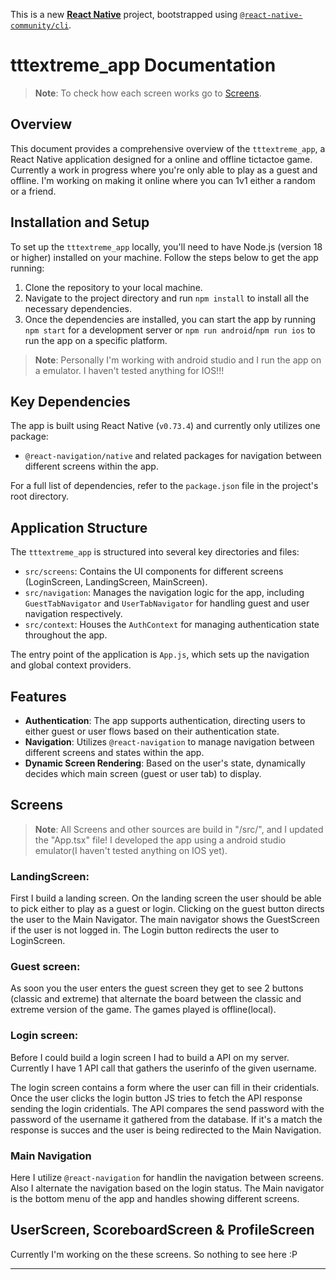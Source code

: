 <!-- 
First make sure you are in correct folder "C:\Users\egber\Projects\tttextreme_app\tttextreme_app>"

Command: "cd tttextreme_app"

Once you are in the correct folder make sure android studio emulator is running. 
Device: Pixel 3a API 34 ......

Then run the command to start the app on android:

Command: "npx react-native run-android"

 -->

This is a new [**React Native**](https://reactnative.dev) project, bootstrapped using [`@react-native-community/cli`](https://github.com/react-native-community/cli).

# tttextreme_app Documentation

>**Note**: To check how each screen works go to [Screens](#screens).

## Overview

This document provides a comprehensive overview of the `tttextreme_app`, a React Native application designed for a online and offline tictactoe game. Currently a work in progress where you're only able to play as a guest and offline. I'm working on making it online where you can 1v1 either a random or a friend.

## Installation and Setup

To set up the `tttextreme_app` locally, you'll need to have Node.js (version 18 or higher) installed on your machine. Follow the steps below to get the app running:

1. Clone the repository to your local machine.
2. Navigate to the project directory and run `npm install` to install all the necessary dependencies.
3. Once the dependencies are installed, you can start the app by running `npm start` for a development server or `npm run android`/`npm run ios` to run the app on a specific platform.

>**Note**: Personally I'm working with android studio and I run the app on a emulator. I haven't tested anything for IOS!!!

## Key Dependencies

The app is built using React Native (`v0.73.4`) and currently only utilizes one package:

- `@react-navigation/native` and related packages for navigation between different screens within the app.

For a full list of dependencies, refer to the `package.json` file in the project's root directory.

## Application Structure

The `tttextreme_app` is structured into several key directories and files:

- `src/screens`: Contains the UI components for different screens (LoginScreen, LandingScreen, MainScreen).
- `src/navigation`: Manages the navigation logic for the app, including `GuestTabNavigator` and `UserTabNavigator` for handling guest and user navigation respectively.
- `src/context`: Houses the `AuthContext` for managing authentication state throughout the app.

The entry point of the application is `App.js`, which sets up the navigation and global context providers.

## Features

- **Authentication**: The app supports authentication, directing users to either guest or user flows based on their authentication state.
- **Navigation**: Utilizes `@react-navigation` to manage navigation between different screens and states within the app.
- **Dynamic Screen Rendering**: Based on the user's state, dynamically decides which main screen (guest or user tab) to display.


## Screens

>**Note**: All Screens and other sources are build in "/src/", and I updated the "App.tsx" file! I developed the app using a android studio emulator(I haven't tested anything on IOS yet).

### LandingScreen:
First I build a landing screen. On the landing screen the user should be able to pick either to play as a guest or login. Clicking on the guest button directs the user to the Main Navigator. The main navigator shows the GuestScreen if the user is not logged in. The Login button redirects the user to LoginScreen.

### Guest screen:
As soon you the user enters the guest screen they get to see 2 buttons (classic and extreme) that alternate the board between the classic and extreme version of the game. The games played is offline(local).

### Login screen:
Before I could build a login screen I had to build a API on my server. Currently I have 1 API call that gathers the userinfo of the given username.

The login screen contains a form where the user can fill in their cridentials. Once the user clicks the login button JS tries to fetch the API response sending the login cridentials. The API compares the send password with the password of the username it gathered from the database. If it's a match the response is succes and the user is being redirected to the Main Navigation.

### Main Navigation
Here I utilize `@react-navigation` for handlin the navigation between screens. Also I alternate the navigation based on the login status.
The Main navigator is the bottom menu of the app and handles showing different screens. 

## UserScreen, ScoreboardScreen & ProfileScreen
Currently I'm working on the these screens. So nothing to see here :P

-----
